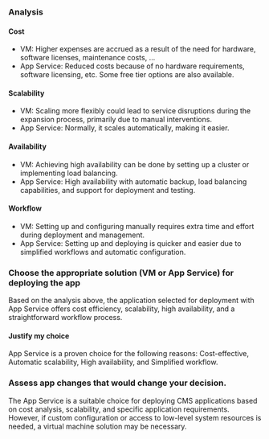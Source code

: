 ### Analysis
#### Cost
- VM: Higher expenses are accrued as a result of the need for hardware, software licenses, maintenance costs, ...
- App Service: Reduced costs because of no hardware requirements, software licensing, etc. Some free tier options are also available.

#### Scalability
- VM: Scaling more flexibly could lead to service disruptions during the expansion process, primarily due to manual interventions.
- App Service: Normally, it scales automatically, making it easier.

#### Availability
- VM: Achieving high availability can be done by setting up a cluster or implementing load balancing.
- App Service: High availability with automatic backup, load balancing capabilities, and support for deployment and testing.

#### Workflow
- VM: Setting up and configuring manually requires extra time and effort during deployment and management.
- App Service: Setting up and deploying is quicker and easier due to simplified workflows and automatic configuration.

### Choose the appropriate solution (VM or App Service) for deploying the app
Based on the analysis above, the application selected for deployment with App Service offers cost efficiency, scalability, high availability, and a straightforward workflow process.

#### Justify my choice
App Service is a proven choice for the following reasons: Cost-effective, Automatic scalability, High availability, and Simplified workflow.

### Assess app changes that would change your decision.
The App Service is a suitable choice for deploying CMS applications based on cost analysis, scalability, and specific application requirements. However, if custom configuration or access to low-level system resources is needed, a virtual machine solution may be necessary.